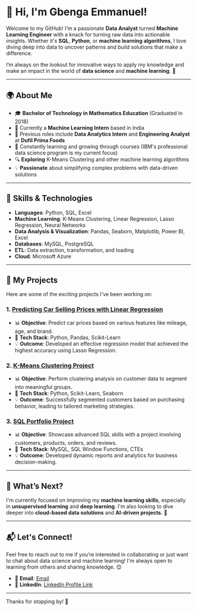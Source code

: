 # 👋 Hi, I'm Gbenga Emmanuel! 

Welcome to my GitHub! I'm a passionate **Data Analyst** turned **Machine Learning Engineer** with a knack for turning raw data into actionable insights. Whether it's **SQL**, **Python**, or **machine learning algorithms**, I love diving deep into data to uncover patterns and build solutions that make a difference.

I’m always on the lookout for innovative ways to apply my knowledge and make an impact in the world of **data science** and **machine learning**. 🚀

---

## 🌍 About Me

- 🎓 **Bachelor of Technology in Mathematics Education** (Graduated in 2018)
- 💼 Currently a **Machine Learning Intern** based in India
- 💼 Previous roles include **Data Analytics Intern** and **Engineering Analyst** at **Dufil Prima Foods**
- 🌱 Constantly learning and growing through courses (IBM's professional data science program is my current focus)
- 🔍 **Exploring** K-Means Clustering and other machine learning algorithms
- 💡 **Passionate** about simplifying complex problems with data-driven solutions

---

## 🔧 Skills & Technologies

- **Languages**: Python, SQL, Excel
- **Machine Learning**: K-Means Clustering, Linear Regression, Lasso Regression, Neural Networks
- **Data Analysis & Visualization**: Pandas, Seaborn, Matplotlib, Power BI, Excel
- **Databases**: MySQL, PostgreSQL
- **ETL**: Data extraction, transformation, and loading
- **Cloud**: Microsoft Azure

---

## 📂 My Projects

Here are some of the exciting projects I've been working on:

### 1. **[Predicting Car Selling Prices with Linear Regression](link-to-project)**
   - 📊 **Objective**: Predict car prices based on various features like mileage, age, and brand.
   - 🔧 **Tech Stack**: Python, Pandas, Scikit-Learn
   - 💡 **Outcome**: Developed an effective regression model that achieved the highest accuracy using Lasso Regression.

### 2. **[K-Means Clustering Project](link-to-project)**
   - 📊 **Objective**: Perform clustering analysis on customer data to segment into meaningful groups.
   - 🔧 **Tech Stack**: Python, Scikit-Learn, Seaborn
   - 💡 **Outcome**: Successfully segmented customers based on purchasing behavior, leading to tailored marketing strategies.

### 3. **[SQL Portfolio Project](link-to-project)**
   - 📊 **Objective**: Showcase advanced SQL skills with a project involving customers, products, orders, and reviews.
   - 🔧 **Tech Stack**: MySQL, SQL Window Functions, CTEs
   - 💡 **Outcome**: Developed dynamic reports and analytics for business decision-making.

---

## 🚀 What’s Next?

I'm currently focused on improving my **machine learning skills**, especially in **unsupervised learning** and **deep learning**. I'm also looking to dive deeper into **cloud-based data solutions** and **AI-driven projects**. 🌱

---

## 📬 Let's Connect!

Feel free to reach out to me if you’re interested in collaborating or just want to chat about data science and machine learning! I'm always open to learning from others and sharing knowledge. 😊

- 📧 **Email**: [Email](gbengaemmanuel450@gmail.com)
- 💼 **LinkedIn**: [LinkedIn Profile Link](https://www.linkedin.com/in/gbenga-emmanuel-936a731a3/)
  

---

Thanks for stopping by! 👋
